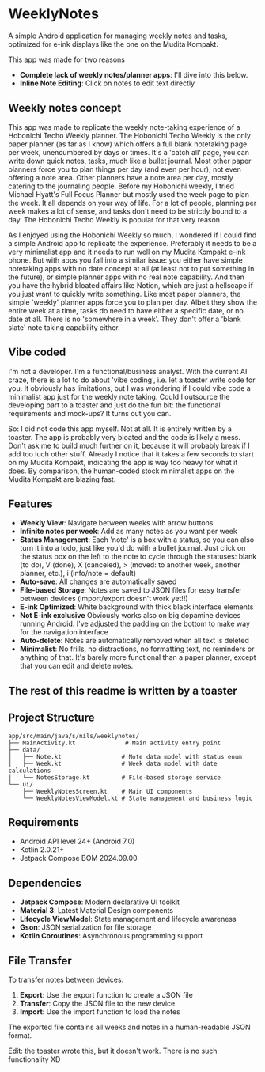# WeeklyNotes

A simple Android application for managing weekly notes and tasks, optimized for e-ink displays like the one on the Mudita Kompakt. 

This app was made for two reasons
- **Complete lack of weekly notes/planner apps**: I'll dive into this below.
- **Inline Note Editing**: Click on notes to edit text directly

## Weekly notes concept

This app was made to replicate the weekly note-taking experience of a Hobonichi Techo Weekly planner. The Hobonichi Techo Weekly is the only paper planner (as far as I know) which offers a full blank notetaking page per week, unencumbered by days or times. It's a 'catch all' page, you can write down quick notes, tasks, much like a bullet journal. Most other paper planners force you to plan things per day (and even per hour), not even offering a note area. Other planners have a note area per day, mostly catering to the journaling people. Before my Hobonichi weekly, I tried Michael Hyatt's Full Focus Planner but mostly used the week page to plan the week. It all depends on your way of life. For a lot of people, planning per week makes a lot of sense, and tasks don't need to be strictly bound to a day. The Hobonichi Techo Weekly is popular for that very reason.

As I enjoyed using the Hobonichi Weekly so much, I wondered if I could find a simple Android app to replicate the experience. Preferably it needs to be a very minimalist app and it needs to run well on my Mudita Kompakt e-ink phone. But with apps you fall into a similar issue: you either have simple notetaking apps with no date concept at all (at least not to put something in the future), or simple planner apps with no real note capability. And then you have the hybrid bloated affairs like Notion, which are just a hellscape if you just want to quickly write something. Like most paper planners, the simple 'weekly' planner apps force you to plan per day. Albeit they show the entire week at a time, tasks do need to have either a specific date, or no date at all. There is no 'somewhere in a week'. They don't offer a 'blank slate' note taking capability either.

## Vibe coded

I'm not a developer. I'm a functional/business analyst. With the current AI craze, there is a lot to do about 'vibe coding', i.e. let a toaster write code for you. It obviously has limitations, but I was wondering if I could vibe code a minimalist app just for the weekly note taking. Could I outsource the developing part to a toaster and just do the fun bit: the functional requirements and mock-ups? It turns out you can.

So: I did not code this app myself. Not at all. It is entirely written by a toaster. The app is probably very bloated and the code is likely a mess. Don't ask me to build much further on it, because it will probably break if I add too luch other stuff. Already I notice that it takes a few seconds to start on my Mudita Kompakt, indicating the app is way too heavy for what it does. By comparison, the human-coded stock minimalist apps on the Mudita Kompakt are blazing fast.


## Features

- **Weekly View**: Navigate between weeks with arrow buttons
- **Infinite notes per week**: Add as many notes as you want per week
- **Status Management**: Each 'note' is a box with a status, so you can also turn it into a todo, just like you'd do with a bullet journal. Just click on the status box on the left to the note to cycle through the statuses: blank (to do), V (done), X (canceled), > (moved: to another week, another planner, etc.), i (info/note = default)
- **Auto-save**: All changes are automatically saved
- **File-based Storage**: Notes are saved to JSON files for easy transfer between devices (import/export doesn't work yet!!)
- **E-ink Optimized**: White background with thick black interface elements
- **Not E-ink exclusive** Obviously works also on big dopamine devices running Android. I've adjusted the padding on the bottom to make way for the navigation interface
- **Auto-delete**: Notes are automatically removed when all text is deleted
- **Minimalist**: No frills, no distractions, no formatting text, no reminders or anything of that. It's barely more functional than a paper planner, except that you can edit and delete notes.

## The rest of this readme is written by a toaster

## Project Structure

```
app/src/main/java/s/nils/weeklynotes/
├── MainActivity.kt              # Main activity entry point
├── data/
│   ├── Note.kt                 # Note data model with status enum
│   ├── Week.kt                 # Week data model with date calculations
│   └── NotesStorage.kt         # File-based storage service
└── ui/
    ├── WeeklyNotesScreen.kt    # Main UI components
    └── WeeklyNotesViewModel.kt # State management and business logic
```

## Requirements

- Android API level 24+ (Android 7.0)
- Kotlin 2.0.21+
- Jetpack Compose BOM 2024.09.00

## Dependencies

- **Jetpack Compose**: Modern declarative UI toolkit
- **Material 3**: Latest Material Design components
- **Lifecycle ViewModel**: State management and lifecycle awareness
- **Gson**: JSON serialization for file storage
- **Kotlin Coroutines**: Asynchronous programming support

## File Transfer

To transfer notes between devices:

1. **Export**: Use the export function to create a JSON file
2. **Transfer**: Copy the JSON file to the new device
3. **Import**: Use the import function to load the notes

The exported file contains all weeks and notes in a human-readable JSON format. 

Edit: the toaster wrote this, but it doesn't work. There is no such functionality XD

